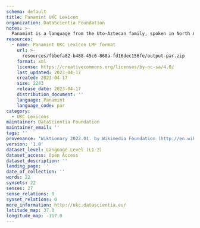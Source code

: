 ```yaml
---
schema: default
title: Panamint UKC Lexicon
organization: DataScientia Foundation
notes: >-
  Panamint is a language from the Uto-Aztecan family, spoken in North America. The UKC Lexicon of Panamint is represented as a lexico-semantic network. It consists of words, word senses, synsets, as well as sense-level and synset-level relationships.
resources:
  - name: Panamint UKC Lexicon LMF format
    url: >-
      resources/fbbefa82-b488-45c6-868a-fd16dec156fe/output-par.zip
    format: xml
    license: https://creativecommons.org/licenses/by-nc-sa/4.0/
    last_updated: 2023-04-17
    created: 2023-04-17
    size: 2243
    release_date: 2023-04-17
    distribution_document: ''
    language: Panamint
    language_code: par
category:
  - UKC Lexicons
maintainer: DataScientia Foundation
maintainer_email: ''
tags: ''
provenance: 'Wiktionary 2022.01. by Wikimedia Foundation (http://en.wiktionary.org); CogNet 2.1 by Khuyagbaatar Batsuren, National University of Mongolia (http://cognet.ukc.disi.unitn.it); Native Languages of the Americas 2021.11. by Laura Redish and Orrin Lewis (http://www.native-languages.org); Princeton WordNet 2.1 by Princeton University (https://wordnet.princeton.edu)'
version: '1.0'
dataset_level: Language Level (L1-2)
dataset_access: Open Access
dataset_description: ''
landing_page: ''
date_of_collection: ''
words: 22
synsets: 22
senses: 27
sense_relations: 0
synset_relations: 0
more_information: http://ukc.datascientia.eu/
latitude_map: 37.0
longitude_map: -117.0
---
```

